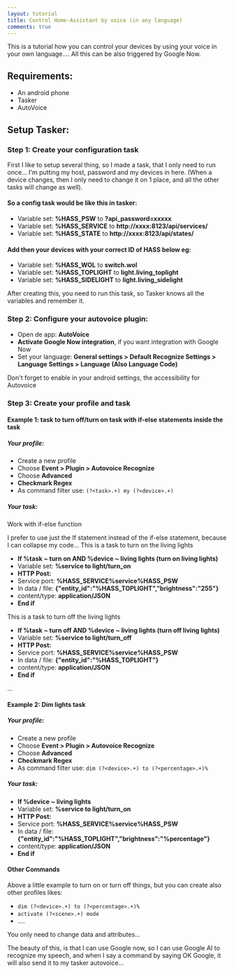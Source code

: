 ```yaml
---
layout: tutorial
title: Control Home-Assistant by voice (in any language)
comments: true
---
```

This is a tutorial how you can control your devices by using your voice in your own language....
All this can be also triggered by Google Now.

## Requirements:
- An android phone
- Tasker
- AutoVoice

## Setup Tasker:

### Step 1: Create your configuration task

First I like to setup several thing, so I made a task, that I only need to run once... I'm putting my host, password and my devices in here. (When a device changes, then I only need to change it on 1 place, and all the other tasks will change as well).

#### So a config task would be like this in tasker:

- Variable set: **%HASS_PSW** to **?api_password=xxxxx**
- Variable set: **%HASS_SERVICE** to **http://xxxx:8123/api/services/** 
- Variable set: **%HASS_STATE** to **http://xxxx:8123/api/states/**

#### Add then your devices with your correct ID of HASS below eg:

- Variable set: **%HASS_WOL** to **switch.wol**
- Variable set: **%HASS_TOPLIGHT** to **light.living_toplight**
- Variable set: **%HASS_SIDELIGHT** to **light.living_sidelight**

After creating this, you need to run this task, so Tasker knows all the variables and remember it.

### Step 2: Configure your autovoice plugin:

- Open de app: **AutoVoice**
- **Activate Google Now integration**, if you want integration with Google Now
- Set your language: **General settings > Default Recognize Settings > Language Settings > Language (Also Language Code)**

Don't forget to enable in your android settings, the accessibility for Autovoice

### Step 3: Create your profile and task

#### Example 1: task to turn off/turn on task with if-else statements inside the task

##### Your profile:

- Create a new profile
- Choose **Event > Plugin > Autovoice Recognize**
- Choose **Advanced**
- **Checkmark Regex**
- As command filter use: ```(?<task>.+) my (?<device>.+)```

##### Your task:

Work with if-else function

I prefer to use just the If statement instead of the if-else statement, because I can collapse my code...
This is a task to turn on the living lights
- **If %task ~ turn on AND %device ~ living lights (turn on living lights)**
- Variable set: **%service to light/turn_on**
- **HTTP Post:**
 - Service port: **%HASS_SERVICE%service%HASS_PSW**
 - In data / file: **{"entity_id":"%HASS_TOPLIGHT","brightness":"255"}**
 - content/type: **application/JSON**
- **End if**

This is a task to turn off the living lights
- **If %task ~ turn off AND %device ~ living lights (turn off living lights)**
- Variable set: **%service to light/turn_off**
- **HTTP Post:**
 - Service port: **%HASS_SERVICE%service%HASS_PSW**
 - In data / file: **{"entity_id":"%HASS_TOPLIGHT"}**
 - content/type: **application/JSON**
- **End if**

...

#### Example 2: Dim lights task

##### Your profile:

- Create a new profile
- Choose **Event > Plugin > Autovoice Recognize**
- Choose **Advanced**
- **Checkmark Regex**
- As command filter use: ```dim (?<device>.+) to (?<percentage>.+)%```

##### Your task:

- **If %device ~ living lights**
- Variable set: **%service to light/turn_on**
- **HTTP Post:**
 - Service port: **%HASS_SERVICE%service%HASS_PSW**
 - In data / file: **{"entity_id":"%HASS_TOPLIGHT","brightness":"%percentage"}**
 - content/type: **application/JSON**
- **End if**

#### Other Commands

Above a little example to turn on or turn off things, but you can create also other profiles likes:

- ```dim (?<device>.+) to (?<percentage>.+)%```
- ```activate (?<scene>.+) mode```
- ....

You only need to change data and attributes...

The beauty of this, is that I can use Google now, so I can use Google AI to recognize my speech, and when I say a command by saying OK Google, it will also send it to my tasker autovoice...
